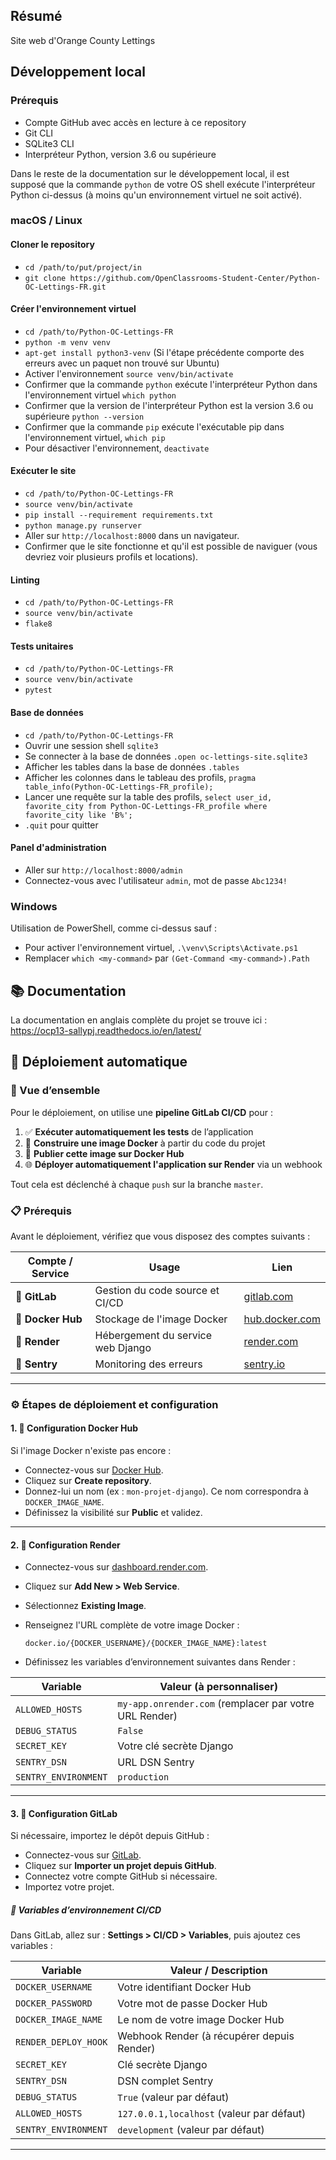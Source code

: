 ## Résumé

Site web d'Orange County Lettings

## Développement local

### Prérequis

- Compte GitHub avec accès en lecture à ce repository
- Git CLI
- SQLite3 CLI
- Interpréteur Python, version 3.6 ou supérieure

Dans le reste de la documentation sur le développement local, il est supposé que la commande `python` de votre OS shell exécute l'interpréteur Python ci-dessus (à moins qu'un environnement virtuel ne soit activé).

### macOS / Linux

#### Cloner le repository

- `cd /path/to/put/project/in`
- `git clone https://github.com/OpenClassrooms-Student-Center/Python-OC-Lettings-FR.git`

#### Créer l'environnement virtuel

- `cd /path/to/Python-OC-Lettings-FR`
- `python -m venv venv`
- `apt-get install python3-venv` (Si l'étape précédente comporte des erreurs avec un paquet non trouvé sur Ubuntu)
- Activer l'environnement `source venv/bin/activate`
- Confirmer que la commande `python` exécute l'interpréteur Python dans l'environnement virtuel
`which python`
- Confirmer que la version de l'interpréteur Python est la version 3.6 ou supérieure `python --version`
- Confirmer que la commande `pip` exécute l'exécutable pip dans l'environnement virtuel, `which pip`
- Pour désactiver l'environnement, `deactivate`

#### Exécuter le site

- `cd /path/to/Python-OC-Lettings-FR`
- `source venv/bin/activate`
- `pip install --requirement requirements.txt`
- `python manage.py runserver`
- Aller sur `http://localhost:8000` dans un navigateur.
- Confirmer que le site fonctionne et qu'il est possible de naviguer (vous devriez voir plusieurs profils et locations).

#### Linting

- `cd /path/to/Python-OC-Lettings-FR`
- `source venv/bin/activate`
- `flake8`

#### Tests unitaires

- `cd /path/to/Python-OC-Lettings-FR`
- `source venv/bin/activate`
- `pytest`

#### Base de données

- `cd /path/to/Python-OC-Lettings-FR`
- Ouvrir une session shell `sqlite3`
- Se connecter à la base de données `.open oc-lettings-site.sqlite3`
- Afficher les tables dans la base de données `.tables`
- Afficher les colonnes dans le tableau des profils, `pragma table_info(Python-OC-Lettings-FR_profile);`
- Lancer une requête sur la table des profils, `select user_id, favorite_city from
  Python-OC-Lettings-FR_profile where favorite_city like 'B%';`
- `.quit` pour quitter

#### Panel d'administration

- Aller sur `http://localhost:8000/admin`
- Connectez-vous avec l'utilisateur `admin`, mot de passe `Abc1234!`

### Windows

Utilisation de PowerShell, comme ci-dessus sauf :

- Pour activer l'environnement virtuel, `.\venv\Scripts\Activate.ps1` 
- Remplacer `which <my-command>` par `(Get-Command <my-command>).Path`

## 📚 Documentation
La documentation en anglais complète du projet se trouve ici :
https://ocp13-sallypj.readthedocs.io/en/latest/
## 🚀 Déploiement automatique

### 🧭 Vue d’ensemble

Pour le déploiement, on utilise une **pipeline GitLab CI/CD** pour :

1. ✅ **Exécuter automatiquement les tests** de l’application 
2. 🐳 **Construire une image Docker** à partir du code du projet
3. 🚀 **Publier cette image sur Docker Hub**
4. 🌐 **Déployer automatiquement l'application sur Render** via un webhook

Tout cela est déclenché à chaque `push` sur la branche `master`.


### 📋 Prérequis

Avant le déploiement, vérifiez que vous disposez des comptes suivants :

| Compte / Service | Usage | Lien |
|------------------|-------|------|
| 🦊 **GitLab** | Gestion du code source et CI/CD | [gitlab.com](https://gitlab.com) |
| 🐳 **Docker Hub** | Stockage de l'image Docker | [hub.docker.com](https://hub.docker.com) |
| 🚀 **Render** | Hébergement du service web Django | [render.com](https://render.com) |
| 🐛 **Sentry** | Monitoring des erreurs | [sentry.io](https://sentry.io) |

---

### ⚙️ Étapes de déploiement et configuration

#### 1. 🐳 Configuration Docker Hub

Si l'image Docker n'existe pas encore :

- Connectez-vous sur [Docker Hub](https://hub.docker.com).
- Cliquez sur **Create repository**.
- Donnez-lui un nom (ex : `mon-projet-django`). Ce nom correspondra à `DOCKER_IMAGE_NAME`.
- Définissez la visibilité sur **Public** et validez.

---

#### 2. 🚀 Configuration Render

- Connectez-vous sur [dashboard.render.com](https://dashboard.render.com).
- Cliquez sur **Add New > Web Service**.
- Sélectionnez **Existing Image**.
- Renseignez l'URL complète de votre image Docker :

  ```
  docker.io/{DOCKER_USERNAME}/{DOCKER_IMAGE_NAME}:latest
  ```

- Définissez les variables d’environnement suivantes dans Render :

| Variable            | Valeur (à personnaliser)                                 |
|---------------------|-----------------------------------------------------------|
| `ALLOWED_HOSTS`     | `my-app.onrender.com` (remplacer par votre URL Render)   |
| `DEBUG_STATUS`      | `False`                                                   |
| `SECRET_KEY`        | Votre clé secrète Django                                 |
| `SENTRY_DSN`        | URL DSN Sentry                                           |
| `SENTRY_ENVIRONMENT`| `production`                                             |

---

#### 3. 🦊 Configuration GitLab

Si nécessaire, importez le dépôt depuis GitHub :

- Connectez-vous sur [GitLab](https://gitlab.com/projects/new#import_project).
- Cliquez sur **Importer un projet depuis GitHub**.
- Connectez votre compte GitHub si nécessaire.
- Importez votre projet.

##### 🔐 Variables d’environnement CI/CD

Dans GitLab, allez sur : **Settings > CI/CD > Variables**, puis ajoutez ces variables :

| Variable            | Valeur / Description                                  |
|---------------------|--------------------------------------------------------|
| `DOCKER_USERNAME`   | Votre identifiant Docker Hub                          |
| `DOCKER_PASSWORD`   | Votre mot de passe Docker Hub                         |
| `DOCKER_IMAGE_NAME` | Le nom de votre image Docker Hub                      |
| `RENDER_DEPLOY_HOOK`| Webhook Render (à récupérer depuis Render)            |
| `SECRET_KEY`        | Clé secrète Django                                    |
| `SENTRY_DSN`        | DSN complet Sentry                                    |
| `DEBUG_STATUS`      | `True` (valeur par défaut)                            |
| `ALLOWED_HOSTS`     | `127.0.0.1,localhost` (valeur par défaut)             |
| `SENTRY_ENVIRONMENT`| `development` (valeur par défaut)                     |

---



